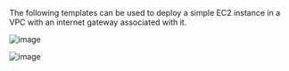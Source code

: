 The following templates can be used to deploy a simple EC2 instance in a VPC with an internet gateway associated with it. 

![image](https://github.com/dedalus94/cloud-formation-IAC-scripts/assets/49538048/0537b69f-956b-4496-9905-10e90459e411)

![image](https://github.com/dedalus94/cloud-formation-IAC-scripts/assets/49538048/f3466bd9-a922-4149-9d52-2812a07a46ed)

